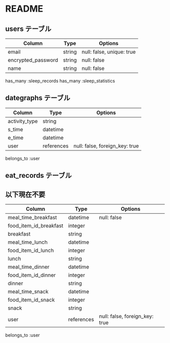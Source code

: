 # README

## users テーブル

| Column              | Type   | Options                    |
| ------------------- | ------ | -------------------------- |
| email               | string | null: false, unique: true  |
| encrypted_password  | string | null: false                |
| name                | string | null: false                |

  has_many :sleep_records
  has_many :sleep_statistics

## dategraphs テーブル

| Column        | Type       | Options                        |
| ------------- | ---------- | ------------------------------ |
| activity_type | string     |                                |
| s_time        | datetime   |                                |
| e_time        | datetime   |                                |
| user          | references | null: false, foreign_key: true |

  belongs_to :user

## eat_records テーブル
## 以下現在不要

| Column                 | Type       | Options                        |
| ---------------------- | ---------- | ------------------------------ |
| meal_time_breakfast    | datetime   | null: false                    |
| food_item_id_breakfast | integer    |                                |
| breakfast              | string     |                                |
| meal_time_lunch        | datetime   |                                |
| food_item_id_lunch     | integer    |                                |
| lunch                  | string     |                                |
| meal_time_dinner       | datetime   |                                |
| food_item_id_dinner    | integer    |                                |
| dinner                 | string     |                                |
| meal_time_snack        | datetime   |                                |
| food_item_id_snack     | integer    |                                |
| snack                  | string     |                                |
| user                   | references | null: false, foreign_key: true |

  belongs_to :user